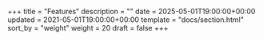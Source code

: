 +++
title = "Features"
description = ""
date = 2025-05-01T19:00:00+00:00
updated = 2021-05-01T19:00:00+00:00
template = "docs/section.html"
sort_by = "weight"
weight = 20
draft = false
+++
